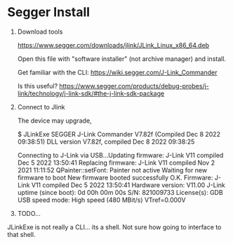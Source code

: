 Segger Install 
==============


1) Download tools

    https://www.segger.com/downloads/jlink/JLink_Linux_x86_64.deb

    Open this file with "software installer" (not archive manager) and install.

   Get familiar with the CLI: https://wiki.segger.com/J-Link_Commander


   Is this useful?
   https://www.segger.com/products/debug-probes/j-link/technology/j-link-sdk/#the-j-link-sdk-package


2) Connect to Jlink

   The device may upgrade,


    $ JLinkExe
    SEGGER J-Link Commander V7.82f (Compiled Dec  8 2022 09:38:51)
    DLL version V7.82f, compiled Dec  8 2022 09:38:25
    
    Connecting to J-Link via USB...Updating firmware:  J-Link V11 compiled Dec  5 2022 13:50:41
    Replacing firmware: J-Link V11 compiled Nov  2 2021 11:11:52
    QPainter::setFont: Painter not active
    Waiting for new firmware to boot
    New firmware booted successfully
    O.K.
    Firmware: J-Link V11 compiled Dec  5 2022 13:50:41
    Hardware version: V11.00
    J-Link uptime (since boot): 0d 00h 00m 00s
    S/N: 821009733
    License(s): GDB
    USB speed mode: High speed (480 MBit/s)
    VTref=0.000V

3) TODO...

JLinkExe is not really a CLI... its a shell. Not sure how going to interface to that shell.

